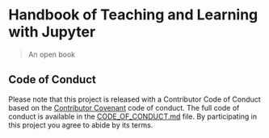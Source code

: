 # Handbook of Teaching and Learning with Jupyter

> An open book


## Code of Conduct

Please note that this project is released with a Contributor Code of Conduct
based on the [Contributor Covenant](http://contributor-covenant.org) code of conduct.
The full code of conduct is available in the
[CODE_OF_CONDUCT.md](https://github.com/barbagroup/jupyter-edu-book/blob/master/CODE_OF_CONDUCT.md)
file. By participating in this project you agree to abide by its terms.
